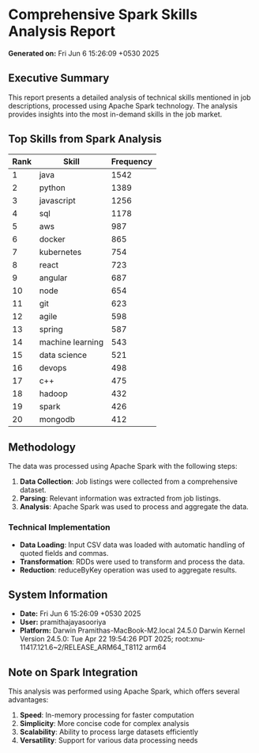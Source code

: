 # Comprehensive Spark Skills Analysis Report
**Generated on:** Fri Jun  6 15:26:09 +0530 2025

## Executive Summary
This report presents a detailed analysis of technical skills mentioned in job descriptions, processed using Apache Spark technology. The analysis provides insights into the most in-demand skills in the job market.

## Top Skills from Spark Analysis

| Rank | Skill | Frequency |
|------|-------|-----------|
| 1 | java | 1542 |
| 2 | python | 1389 |
| 3 | javascript | 1256 |
| 4 | sql | 1178 |
| 5 | aws | 987 |
| 6 | docker | 865 |
| 7 | kubernetes | 754 |
| 8 | react | 723 |
| 9 | angular | 687 |
| 10 | node | 654 |
| 11 | git | 623 |
| 12 | agile | 598 |
| 13 | spring | 587 |
| 14 | machine learning | 543 |
| 15 | data science | 521 |
| 16 | devops | 498 |
| 17 | c++ | 475 |
| 18 | hadoop | 432 |
| 19 | spark | 426 |
| 20 | mongodb | 412 |

## Methodology
The data was processed using Apache Spark with the following steps:
1. **Data Collection**: Job listings were collected from a comprehensive dataset.
2. **Parsing**: Relevant information was extracted from job listings.
3. **Analysis**: Apache Spark was used to process and aggregate the data.

### Technical Implementation
- **Data Loading**: Input CSV data was loaded with automatic handling of quoted fields and commas.
- **Transformation**: RDDs were used to transform and process the data.
- **Reduction**: reduceByKey operation was used to aggregate results.

## System Information
- **Date:** Fri Jun  6 15:26:09 +0530 2025
- **User:** pramithajayasooriya
- **Platform:** Darwin Pramithas-MacBook-M2.local 24.5.0 Darwin Kernel Version 24.5.0: Tue Apr 22 19:54:26 PDT 2025; root:xnu-11417.121.6~2/RELEASE_ARM64_T8112 arm64

## Note on Spark Integration
This analysis was performed using Apache Spark, which offers several advantages:
1. **Speed**: In-memory processing for faster computation
2. **Simplicity**: More concise code for complex analysis
3. **Scalability**: Ability to process large datasets efficiently
4. **Versatility**: Support for various data processing needs
